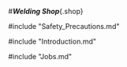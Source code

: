 #***Welding Shop***{.shop}

#include "Safety_Precautions.md"

#include "Introduction.md"

#include "Jobs.md"
